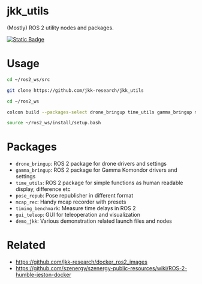 # jkk_utils
(Mostly) ROS 2 utility nodes and packages.

[![Static Badge](https://img.shields.io/badge/ROS_2-Humble-34aec5)](https://docs.ros.org/en/humble/)

# Usage

``` bash
cd ~/ros2_ws/src
```

``` bash
git clone https://github.com/jkk-research/jkk_utils
```

``` bash
cd ~/ros2_ws
```

``` bash
colcon build --packages-select drone_bringup time_utils gamma_bringup mcap_rec timing_benchmark gui_teleop
```

``` bash
source ~/ros2_ws/install/setup.bash
```


# Packages
- `drone_bringup`: ROS 2 package for drone drivers and settings
- `gamma_bringup`: ROS 2 package for Gamma Komondor drivers and settings
- `time_utils`: ROS 2 package for simple functions as human readable display, difference etc 
- `pose_repub`: Pose republisher in different format
- `mcap_rec`: Handy mcap recorder with presets
- `timing_benchmark`: Measure time delays in ROS 2
- `gui_teleop`: GUI for teleoperation and visualization 
- `demo_jkk`: Various demonstration related launch files and nodes

# Related
- https://github.com/jkk-research/docker_ros2_images
- https://github.com/szenergy/szenergy-public-resources/wiki/ROS-2-humble-jeston-docker